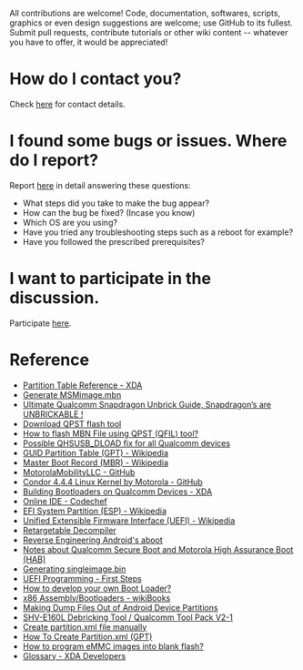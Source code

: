 All contributions are welcome! Code, documentation, softwares, scripts, graphics or even design suggestions are welcome; use GitHub to its fullest. Submit pull requests, contribute tutorials or other wiki content -- whatever you have to offer, it would be appreciated!

# How do I contact you?

Check [here](https://github.com/aravindvnair99/Motorola-Moto-E-XT1022-condor-unbrick/blob/master/Contact%20me.md) for contact details.

# I found some bugs or issues. Where do I report?

Report [here](https://github.com/aravindvnair99/Motorola-Moto-E-XT1022-condor-unbrick/issues/new) in detail answering these questions:

* What steps did you take to make the bug appear?
* How can the bug be fixed? (Incase you know)
* Which OS are you using?
* Have you tried any troubleshooting steps such as a reboot for example?
* Have you followed the prescribed prerequisites?

# I want to participate in the discussion.

Participate [here](https://forum.xda-developers.com/moto-e/general/unbrick-hard-bricked-moto-e-t3599214).

# Reference

* [Partition Table Reference - XDA](https://forum.xda-developers.com/showthread.php?t=1959445)
* [Generate MSMimage.mbn](http://kernel-develop.blogspot.in/2012/05/how-to-generate-8660msimagembn.html)
* [Ultimate Qualcomm Snapdragon Unbrick Guide, Snapdragon’s are UNBRICKABLE !](http://www.androidbrick.com/ultimate-qualcomm-snapdragon-unbrick-guide-snapdragons-are-unbrickable-qhsusb_dload_qpst_qfil_edl/)
* [Download QPST flash tool](https://androidmtk.com/download-qpst-flash-tool)
* [How to flash MBN File using QPST (QFIL) tool?](http://mytabletguru.com/how-to-flash-qualcomm-cpu/)
* [Possible QHSUSB_DLOAD fix for all Qualcomm devices](http://cellphonetrackers.org/qhsusb_dload-fix-qualcomm-soc.html)
* [GUID Partition Table (GPT) - Wikipedia](https://en.wikipedia.org/wiki/GUID_Partition_Table)
* [Master Boot Record (MBR) - Wikipedia](https://en.wikipedia.org/wiki/Master_boot_record)
* [MotorolaMobilityLLC - GitHub](https://github.com/MotorolaMobilityLLC)
* [Condor 4.4.4 Linux Kernel by Motorola - GitHub](https://github.com/MotorolaMobilityLLC/kernel-msm/tree/kitkat-4.4.4-release-condor-repw)
* [Building Bootloaders on Qualcomm Devices - XDA](https://forum.xda-developers.com/showthread.php?t=1978703)
* [Online IDE - Codechef](https://www.codechef.com/ide)
* [EFI System Partition (ESP) - Wikipedia](https://en.wikipedia.org/wiki/EFI_system_partition)
* [Unified Extensible Firmware Interface (UEFI) - Wikipedia](https://en.wikipedia.org/wiki/Unified_Extensible_Firmware_Interface)
* [Retargetable Decompiler](https://retdec.com/decompilation/)
* [Reverse Engineering Android's aboot](http://www.newandroidbook.com/Articles/aboot.html)
* [Notes about Qualcomm Secure Boot and Motorola High Assurance Boot (HAB)](http://vm1.duckdns.org/Public/Qualcomm-Secure-Boot/Qualcomm-Secure-Boot.htm)
* [Generating singleimage.bin](https://forum.xda-developers.com/moto-g/general/generating-singleimage-bin-t3008047)
* [UEFI Programming - First Steps](http://x86asm.net/articles/uefi-programming-first-steps/)
* [How to develop your own Boot Loader?](https://www.codeproject.com/Articles/36907/How-to-develop-your-own-Boot-Loader)
* [x86 Assembly/Bootloaders - wikiBooks](https://en.wikibooks.org/wiki/X86_Assembly/Bootloaders)
* [Making Dump Files Out of Android Device Partitions](https://forum.xda-developers.com/showthread.php?t=2450045)
* [SHV-E160L Debricking Tool / Qualcomm Tool Pack V2-1](https://forum.xda-developers.com/showthread.php?t=2136738)
* [Create partition.xml file manually](https://androidforums.com/threads/create-partition-xml-file-manually.1021067/)
* [How To Create Partition.xml (GPT)](https://androidforums.com/threads/guide-how-to-create-partition-xml-gpt.1125433/)
* [How to program eMMC images into blank flash?](http://kernel-develop.blogspot.in/2012/05/how-to-program-emmc-images-into-blank.html)
* [Glossary - XDA Developers](https://forum.xda-developers.com/wiki/Glossary)
